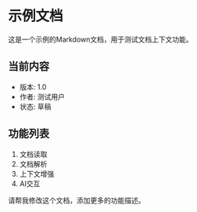 # 示例文档

这是一个示例的Markdown文档，用于测试文档上下文功能。

## 当前内容

- 版本: 1.0
- 作者: 测试用户
- 状态: 草稿

## 功能列表

1. 文档读取
2. 文档解析
3. 上下文增强
4. AI交互

请帮我修改这个文档，添加更多的功能描述。